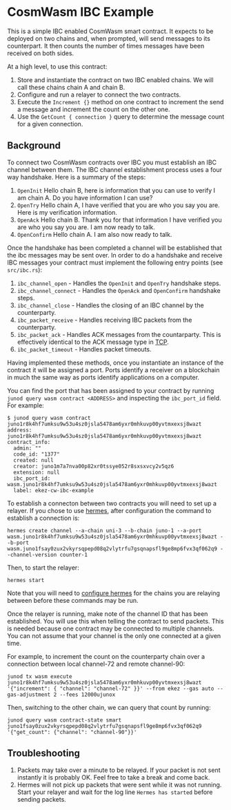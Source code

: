 # CosmWasm IBC Example

This is a simple IBC enabled CosmWasm smart contract. It expects to be
deployed on two chains and, when prompted, will send messages to its
counterpart. It then counts the number of times messages have been
received on both sides.

At a high level, to use this contract:

1. Store and instantiate the contract on two IBC enabled chains. We
   will call these chains chain A and chain B.
2. Configure and run a relayer to connect the two contracts.
3. Execute the `Increment {}` method on one contract to increment the
   send a message and increment the count on the other one.
4. Use the `GetCount { connection }` query to determine the message
   count for a given connection.

## Background

To connect two CosmWasm contracts over IBC you must establish an IBC
channel between them. The IBC channel establishment process uses a
four way handshake. Here is a summary of the steps:

1. `OpenInit` Hello chain B, here is information that you can use to
   verify I am chain A. Do you have information I can use?
2. `OpenTry` Hello chain A, I have verified that you are who you say
   you are. Here is my verification information.
3. `OpenAck` Hello chain B. Thank you for that information I have
   verified you are who you say you are. I am now ready to talk.
4. `OpenConfirm` Hello chain A. I am also now ready to talk.

Once the handshake has been completed a channel will be established
that the ibc messages may be sent over. In order to do a handshake and
receive IBC messages your contract must implement the following entry
points (see `src/ibc.rs`):

1. `ibc_channel_open` - Handles the `OpenInit` and `OpenTry` handshake
   steps.
2. `ibc_channel_connect` - Handles the `OpenAck` and `OpenConfirm`
   handshake steps.
3. `ibc_channel_close` - Handles the closing of an IBC channel by the
   counterparty.
4. `ibc_packet_receive` - Handles receiving IBC packets from the
   counterparty.
5. `ibc_packet_ack` - Handles ACK messages from the countarparty. This
   is effectively identical to the ACK message type in
   [TCP](https://developer.mozilla.org/en-US/docs/Glossary/TCP_handshake).
6. `ibc_packet_timeout` - Handles packet timeouts.

Having implemented these methods, once you instantiate an instance of
the contract it will be assigned a port. Ports identify a receiver on
a blockchain in much the same way as ports identify applications on a
computer.

You can find the port that has been assigned to your contract by
running `junod query wasm contract <ADDRESS>` and inspecting the
`ibc_port_id` field. For example:

```
$ junod query wasm contract juno1r8k4hf7umksu9w53u4sz0jsla5478am6yxr0mhkuvp00yvtmxexsj8wazt
address: juno1r8k4hf7umksu9w53u4sz0jsla5478am6yxr0mhkuvp00yvtmxexsj8wazt
contract_info:
  admin: ""
  code_id: "1377"
  created: null
  creator: juno1m7a7nva00p82xr0tssye052r8sxsxvcy2v5qz6
  extension: null
  ibc_port_id: wasm.juno1r8k4hf7umksu9w53u4sz0jsla5478am6yxr0mhkuvp00yvtmxexsj8wazt
  label: ekez-cw-ibc-example
```

To establish a connecton between two contracts you will need to set
up a relayer. If you chose to use
[hermes](https://hermes.informal.systems), after configuration the
command to establish a connection is:

```
hermes create channel --a-chain uni-3 --b-chain juno-1 --a-port wasm.juno1r8k4hf7umksu9w53u4sz0jsla5478am6yxr0mhkuvp00yvtmxexsj8wazt --b-port wasm.juno1fsay0zux2vkyrsqpepd08q2vlytrfu7gsqnapsfl9ge8mp6fvx3qf062q9 --channel-version counter-1
```

Then, to start the relayer:

```
hermes start
```

Note that you will need to [configure
hermes](https://hermes.informal.systems/config.html) for the chains
you are relaying between before these commands may be run.

Once the relayer is running, make note of the channel ID that has been
established. You will use this when telling the contract to send
packets. This is needed because one contract may be connected to
multiple channels. You can not assume that your channel is the only
one connected at a given time.

For example, to increment the count on the counterparty chain over a connection between local
channel-72 and remote channel-90:

```
junod tx wasm execute juno1r8k4hf7umksu9w53u4sz0jsla5478am6yxr0mhkuvp00yvtmxexsj8wazt '{"increment": { "channel": "channel-72" }}' --from ekez --gas auto --gas-adjustment 2 --fees 12000ujunox
```

Then, switching to the other chain, we can query that count by
running:

```
junod query wasm contract-state smart juno1fsay0zux2vkyrsqpepd08q2vlytrfu7gsqnapsfl9ge8mp6fvx3qf062q9 '{"get_count": {"channel": "channel-90"}}'
```

## Troubleshooting

1. Packets may take over a minute to be relayed. If your packet is not
   sent instantly it is probably OK. Feel free to take a break and
   come back.
2. Hermes will not pick up packets that were sent while it was not
   running. Start your relayer and wait for the log line `Hermes has
   started` before sending packets.
